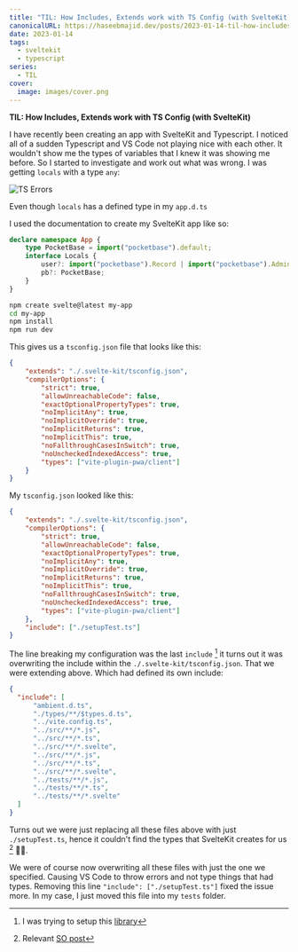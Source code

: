 ```yaml
---
title: "TIL: How Includes, Extends work with TS Config (with SvelteKit)"
canonicalURL: https://haseebmajid.dev/posts/2023-01-14-til-how-includes,-extends-work-with-ts-config-(with-sveltekit)/
date: 2023-01-14
tags:
  - sveltekit
  - typescript
series:
  - TIL
cover:
  image: images/cover.png
---
```


**TIL: How Includes, Extends work with TS Config (with SvelteKit)**

I have recently been creating an app with SvelteKit and Typescript. I noticed all of a sudden Typescript and VS Code not playing
nice with each other. It wouldn't show me the types of variables that I knew it was showing me before. So I started to investigate
and work out what was wrong. I was getting `locals` with a type `any`:

![TS Errors](images/errors.png)

Even though `locals` has a defined type in my `app.d.ts`

I used the documentation to create my SvelteKit app like so:

```ts
declare namespace App {
	type PocketBase = import("pocketbase").default;
	interface Locals {
		user?: import("pocketbase").Record | import("pocketbase").Admin | null | undefined;
		pb?: PocketBase;
	}
}
```

```bash
npm create svelte@latest my-app
cd my-app
npm install
npm run dev
```

This gives us a `tsconfig.json` file that looks like this:

```json
{
	"extends": "./.svelte-kit/tsconfig.json",
	"compilerOptions": {
		"strict": true,
		"allowUnreachableCode": false,
		"exactOptionalPropertyTypes": true,
		"noImplicitAny": true,
		"noImplicitOverride": true,
		"noImplicitReturns": true,
		"noImplicitThis": true,
		"noFallthroughCasesInSwitch": true,
		"noUncheckedIndexedAccess": true,
		"types": ["vite-plugin-pwa/client"]
	}
}
```

My `tsconfig.json` looked like this:

```json {hl_lines=[15]}
{
	"extends": "./.svelte-kit/tsconfig.json",
	"compilerOptions": {
		"strict": true,
		"allowUnreachableCode": false,
		"exactOptionalPropertyTypes": true,
		"noImplicitAny": true,
		"noImplicitOverride": true,
		"noImplicitReturns": true,
		"noImplicitThis": true,
		"noFallthroughCasesInSwitch": true,
		"noUncheckedIndexedAccess": true,
		"types": ["vite-plugin-pwa/client"]
	},
	"include": ["./setupTest.ts"]
}
```

The line breaking my configuration was the last `include` [^1] it turns out it was overwriting the include within the `./.svelte-kit/tsconfig.json`.
That we were extending above. Which had defined its own include:

```json
{
  "include": [
      "ambient.d.ts",
      "./types/**/$types.d.ts",
      "../vite.config.ts",
      "../src/**/*.js",
      "../src/**/*.ts",
      "../src/**/*.svelte",
      "../src/**/*.js",
      "../src/**/*.ts",
      "../src/**/*.svelte",
      "../tests/**/*.js",
      "../tests/**/*.ts",
      "../tests/**/*.svelte"
  ]
}
```

Turns out we were just replacing all these files above with just `./setupTest.ts`, hence it couldn't find the types that SvelteKit creates
for us [^2] 🤦‍♂️. 

We were of course now overwriting all these files with just the one we specified. Causing VS Code to throw errors and not type things that
had types. Removing this line `"include": ["./setupTest.ts"]` fixed the issue more.
In my case, I just moved this file into my `tests` folder.

[^1]: I was trying to setup this [library](https://github.com/chaance/vitest-dom)
[^2]: Relevant [SO post](https://stackoverflow.com/a/55015988/3108619)